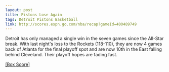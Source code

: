 ```yaml
---
layout: post
title: Pistons Lose Again
tags: Detroit Pistons Basketball
link: http://scores.espn.go.com/nba/recap?gameId=400489749
---
```

Detroit has only managed a single win in the seven games since the All-Star break. With last night's loss to the Rockets (118-110), they are now 4 games back of Atlanta for the final playoff spot and are now 10th in the East falling behind Cleveland. Their playoff hopes are fading fast.

[\[Box Score\]](http://scores.espn.go.com/nba/boxscore?gameId=400489749)
